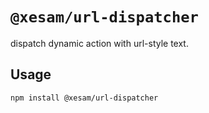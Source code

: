 # `@xesam/url-dispatcher`

dispatch dynamic action with url-style text.

## Usage

```shell script
npm install @xesam/url-dispatcher
```

```javascript

```
